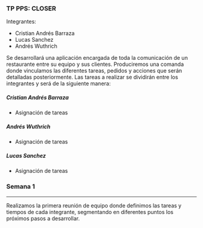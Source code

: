 ### TP PPS:  CLOSER

Integrantes:
- Cristian Andrés Barraza
- Lucas Sanchez
- Andrés Wuthrich

Se desarrollará una aplicación encargada de toda la comunicación de un restaurante entre su equipo y sus clientes. Produciremos una comanda donde vinculamos las diferentes tareas, pedidos y acciones que serán detalladas posteriormente.
Las tareas a realizar se dividirán entre los integrantes y será de la siguiente manera:

##### Cristian Andrés Barraza
- Asignación de tareas

##### Andrés Wuthrich
- Asignación de tareas

##### Lucas Sanchez
- Asignación de tareas

### Semana 1 
------------
Realizamos la primera reunión de equipo donde definimos las tareas y tiempos de cada integrante, segmentando en diferentes puntos los próximos pasos a desarrollar.